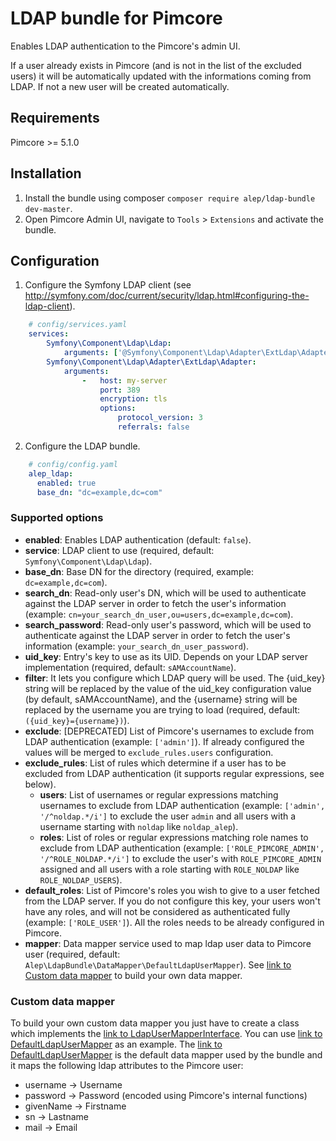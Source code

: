 # LDAP bundle for Pimcore
Enables LDAP authentication to the Pimcore's admin UI.

If a user already exists in Pimcore (and is not in the list of the excluded users) it will be automatically updated with the informations coming from LDAP. If not a new user will be created automatically.


## Requirements

Pimcore >= 5.1.0


## Installation

1) Install the bundle using composer `composer require alep/ldap-bundle dev-master`.
2) Open Pimcore Admin UI, navigate to `Tools` > `Extensions` and activate the bundle.


## Configuration

1) Configure the Symfony LDAP client (see http://symfony.com/doc/current/security/ldap.html#configuring-the-ldap-client).
```yaml
    # config/services.yaml
    services:
        Symfony\Component\Ldap\Ldap:
            arguments: ['@Symfony\Component\Ldap\Adapter\ExtLdap\Adapter']
        Symfony\Component\Ldap\Adapter\ExtLdap\Adapter:
            arguments:
                -   host: my-server
                    port: 389
                    encryption: tls
                    options:
                        protocol_version: 3
                        referrals: false
```
2) Configure the LDAP bundle.
```yaml
    # config/config.yaml
    alep_ldap:
      enabled: true
      base_dn: "dc=example,dc=com"
```


### Supported options

* **enabled**: Enables LDAP authentication (default: `false`).
* **service**: LDAP client to use (required, default: `Symfony\Component\Ldap\Ldap`).
* **base_dn**: Base DN for the directory (required, example: `dc=example,dc=com`).
* **search_dn**: Read-only user's DN, which will be used to authenticate against the LDAP server in order to fetch the user's information (example: `cn=your_search_dn_user,ou=users,dc=example,dc=com`).
* **search_password**: Read-only user's password, which will be used to authenticate against the LDAP server in order to fetch the user's information (example: `your_search_dn_user_password`).
* **uid_key**: Entry's key to use as its UID. Depends on your LDAP server implementation (required, default: `sAMAccountName`).
* **filter**: It lets you configure which LDAP query will be used. The {uid_key} string will be replaced by the value of the uid_key configuration value (by default, sAMAccountName), and the {username} string will be replaced by the username you are trying to load (required, default: `({uid_key}={username})`).
* **exclude**: [DEPRECATED] List of Pimcore's usernames to exclude from LDAP authentication (example: `['admin']`). If already configured the values will be merged to `exclude_rules.users` configuration.
* **exclude_rules**: List of rules which determine if a user has to be excluded from LDAP authentication (it supports regular expressions, see below).
    * **users**: List of usernames or regular expressions matching usernames to exclude from LDAP authentication (example: `['admin', '/^noldap.*/i']` to exclude the user `admin` and all users with a username starting with `noldap` like `noldap_alep`).
    * **roles**: List of roles or regular expressions matching role names to exclude from LDAP authentication (example: `['ROLE_PIMCORE_ADMIN', '/^ROLE_NOLDAP.*/i']` to exclude the user's with `ROLE_PIMCORE_ADMIN` assigned and all users with a role starting with `ROLE_NOLDAP` like `ROLE_NOLDAP_USERS`).
* **default_roles**: List of Pimcore's roles you wish to give to a user fetched from the LDAP server. If you do not configure this key, your users won't have any roles, and will not be considered as authenticated fully (example: `['ROLE_USER']`). All the roles needs to be already configured in Pimcore.
* **mapper**: Data mapper service used to map ldap user data to Pimcore user (required, default: `Alep\LdapBundle\DataMapper\DefaultLdapUserMapper`). See [link to Custom data mapper](#custom-data-mapper) to build your own data mapper.



### Custom data mapper

To build your own custom data mapper you just have to create a class which implements the [link to LdapUserMapperInterface](https://github.com/alexpozzi/pimcore-ldap-bundle/blob/master/src/DataMapper/LdapUserMapperInterface.php).
You can use [link to DefaultLdapUserMapper](https://github.com/alexpozzi/pimcore-ldap-bundle/blob/master/src/DataMapper/DefaultLdapUserMapper.php) as an example. 
The [link to DefaultLdapUserMapper](https://github.com/alexpozzi/pimcore-ldap-bundle/blob/master/src/DataMapper/DefaultLdapUserMapper.php) is the default data mapper used by the bundle and it maps the following ldap attributes to the Pimcore user:
* username -> Username
* password -> Password (encoded using Pimcore's internal functions)
* givenName -> Firstname
* sn -> Lastname
* mail -> Email
